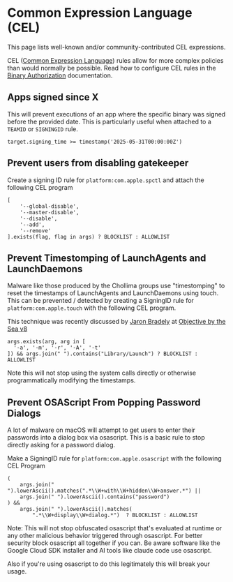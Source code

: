# Common Expression Language (CEL)

This page lists well-known and/or community-contributed CEL expressions.

CEL ([Common Expression Language](https://cel.dev/)) rules allow for more
complex policies than would normally be possible. Read how to configure CEL
rules in the [Binary Authorization](/features/binary-authorization#cel)
documentation.

## Apps signed since X

This will prevent executions of an app where the specific binary was signed
before the provided date. This is particularly useful when attached to a
`TEAMID` or `SIGNINGID` rule.

```clike
target.signing_time >= timestamp('2025-05-31T00:00:00Z')
```

## Prevent users from disabling gatekeeper

Create a signing ID rule for `platform:com.apple.spctl` and attach the following CEL program

```clike
[
    '--global-disable',
    '--master-disable',
    '--disable',
    '--add',
    '--remove'
].exists(flag, flag in args) ? BLOCKLIST : ALLOWLIST
```

## Prevent Timestomping of LaunchAgents and LaunchDaemons

Malware like those produced by the Chollima groups use "timestomping" to reset the
timestamps of LaunchAgents and LaunchDaemons using touch. This can be prevented
/ detected by creating a SigningID rule for `platform:com.apple.touch` with the
following CEL program.

This technique was recently discussed by [Jaron
Bradely](https://themittenmac.com/author/jaron-bradley/) at [Objective by the
Sea v8](https://objectivebythesea.org/v8/talks.html#Speaker_24)

```clike
args.exists(arg, arg in [
  '-a', '-m', '-r', '-A', '-t'
]) && args.join(" ").contains("Library/Launch") ? BLOCKLIST : ALLOWLIST
```

Note this will not stop using the system calls directly or otherwise programmatically modifying the timestamps.

## Prevent OSAScript From Popping Password Dialogs

A lot of malware on macOS will attempt to get users to enter their passwords
into a dialog box via osascript. This is a basic rule to stop directly asking
for a password dialog.

Make a SigningID rule for `platform:com.apple.osascript` with the following CEL
Program

```clike
(
    args.join(" ").lowerAscii().matches(".*\\W+with\\W+hidden\\W+answer.*") ||
    args.join(" ").lowerAscii().contains("password")
) &&
    args.join(" ").lowerAscii().matches(
        ".*\\W+display\\W+dialog.*")  ? BLOCKLIST : ALLOWLIST
```

Note: This will not stop obfuscated osascript that's evaluated at runtime or
any other malicious behavior triggered through osascript. For better security
block osascript all together if you can.  Be aware software like the Google
Cloud SDK installer and AI tools like claude code use osascript.

Also if you're using osascript to do this legitimately this will break your
usage.
